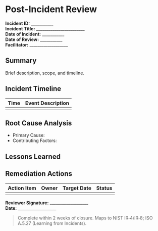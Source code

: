 # Post-Incident Review

**Incident ID:** ___________  
**Incident Title:** ________________________  
**Date of Incident:** ___________  
**Date of Review:** ___________  
**Facilitator:** ___________________  

## Summary
Brief description, scope, and timeline.

## Incident Timeline
| Time     | Event Description               |
|----------|---------------------------------|
|          |                                 |

## Root Cause Analysis
- Primary Cause:
- Contributing Factors:

## Lessons Learned

## Remediation Actions
| Action Item                | Owner  | Target Date | Status |
|---------------------------|--------|-------------|--------|
|                           |        |             |        |

**Reviewer Signature:** ___________________  
**Date:** ___________________

> Complete within 2 weeks of closure. Maps to NIST IR‑4/IR‑8; ISO A.5.27 (Learning from Incidents).
